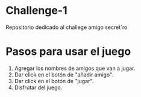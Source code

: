 # Challenge-1
Repositorio dedicado al challege amigo secret´ro

# Pasos para usar el juego
1. Agregar los nombres de amigos que van a jugar.
2. Dar click en el botón de "añadir amigo".
3. Dar click en el botón de "jugar".
4. Disfrutar del juego.

